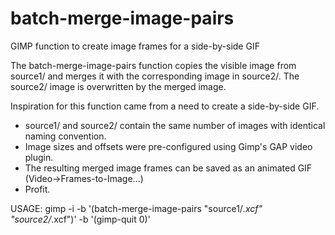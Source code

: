 batch-merge-image-pairs
=======================
GIMP function to create image frames for a side-by-side GIF

The batch-merge-image-pairs function copies the visible image from source1/ and merges it with the corresponding image in source2/. The source2/ image is overwritten by the merged image.

Inspiration for this function came from a need to create a side-by-side GIF.
- source1/ and source2/ contain the same number of images with identical naming convention.
- Image sizes and offsets were pre-configured using Gimp's GAP video plugin.
- The resulting merged image frames can be saved as an animated GIF (Video->Frames-to-Image...)
- Profit.

USAGE:
gimp -i -b '(batch-merge-image-pairs "source1/*.xcf" "source2/*.xcf")' -b '(gimp-quit 0)'
